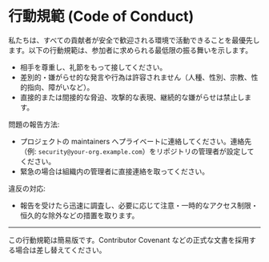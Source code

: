 # 行動規範 (Code of Conduct)

私たちは、すべての貢献者が安全で歓迎される環境で活動できることを最優先します。以下の行動規範は、参加者に求められる最低限の振る舞いを示します。

- 相手を尊重し、礼節をもって接してください。
- 差別的・嫌がらせ的な発言や行為は許容されません（人種、性別、宗教、性的指向、障がいなど）。
- 直接的または間接的な脅迫、攻撃的な表現、継続的な嫌がらせは禁止します。

問題の報告方法:
- プロジェクトの maintainers へプライベートに連絡してください。連絡先（例: `security@your-org.example.com`）をリポジトリの管理者が設定してください。
- 緊急の場合は組織内の管理者に直接連絡を取ってください。

違反の対応:
- 報告を受けたら迅速に調査し、必要に応じて注意・一時的なアクセス制限・恒久的な除外などの措置を取ります。

---

この行動規範は簡易版です。Contributor Covenant などの正式な文書を採用する場合は差し替えてください。